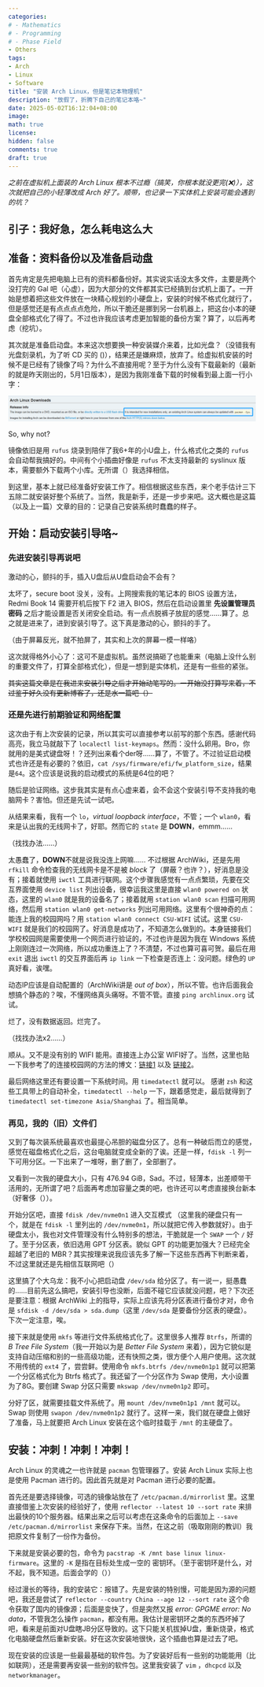 ```yaml
---
categories:
# - Mathematics
# - Programming
# - Phase Field
- Others
tags:
- Arch
- Linux
- Software
title: "安装 Arch Linux，但是笔记本物理机"
description: "放假了，折腾下自己的笔记本咯~"
date: 2025-05-02T16:12:04+08:00
image: 
math: true
license: 
hidden: false
comments: true
draft: true
---
```

*之前在虚拟机上面装的 Arch Linux 根本不过瘾（搞笑，你根本就没更完(❌)），这次就把自己的小轻薄改成 Arch 好了。顺带，也记录一下实体机上安装可能会遇到的坑？*
## 引子：我好急，怎么耗电这么大

## 准备：资料备份以及准备启动盘

首先肯定是先把电脑上已有的资料都备份好。其实说实话没太多文件，主要是两个没打完的 Gal 吧（心虚），因为大部分的文件都其实已经搞到台式机上面了。一开始是想着把这些文件放在一块精心规划的小硬盘上，安装的时候不格式化就行了，但是感觉还是有点点点点危险，所以干脆还是挪到另一台机器上，把这台小本的硬盘全部格式化了得了。不过也许我应该考虑更加智能的备份方案？算了，以后再考虑（挖坑）。

其次就是准备启动盘。本来这次想要换一种安装媒介来着，比如光盘？（没错我有光盘刻录机，为了听 CD 买的 ()），结果还是嫌麻烦，放弃了。给虚拟机安装的时候不是已经有了镜像了吗？为什么不直接用呢？至于为什么没有下载最新的（最新的就是昨天刚出的，5月1日版本），是因为我刚准备下载的时候看到最上面一行小字：

![安装好再更新不挺好？（滚挂警告）](imgs/no_need_for_download.png)

So, why not?

镜像依旧是用 `rufus` 烧录到陪伴了我6+年的小U盘上，什么格式化之类的 `rufus` 会自动帮我搞好的。中间有个小插曲好像是 `rufus` 不太支持最新的 syslinux 版本，需要额外下载两个小库。无所谓（）我选择相信。

到这里，基本上就已经准备好安装工作了。相信根据这些东西，来个老手估计三下五除二就安装好整个系统了。当然，我是新手，还是一步步来吧。这大概也是这篇（以及上一篇）文章的目的：记录自己安装系统时蠢蠢的样子。

## 开始：启动安装引导咯~

### 先进安装引导再说吧
激动的心，颤抖的手，插入U盘后从U盘启动会不会有？

太坏了，secure boot 没关，没有。上网搜索我的笔记本的 BIOS 设置方法，Redmi Book 14 需要开机后按下 F2 进入 BIOS，然后在启动设置里 **先设置管理员密码** 之后才能设置是否关闭安全启动。有一点点脱裤子放屁的感觉……算了。总之就是进来了，进到安装引导了。这下真是激动的心，颤抖的手了。

（由于屏幕反光，就不拍屏了，其实和上次的屏幕一模一样咯）

这次就得格外小心了：这可不是虚拟机。虽然说搞砸了也能重来（电脑上没什么别的重要文件了，打算全部格式化），但是一想到是实体机，还是有一些些的紧张。

~~其实这篇文章是在我进来安装引导之后才开始动笔写的。一开始没打算写来着，不过鉴于好久没有更新博客了，还是水一篇吧（）~~

### 还是先进行前期验证和网络配置

这次由于有上次安装的记录，所以其实可以直接参考以前写的那个东西。感谢代码高亮，我立马就敲下了 `localectl list-keymaps`。然而：没什么卵用。Bro，你就用的是美式键盘呀！？还列出来看个der呀……算了，不管了。不过验证启动模式也许还是有必要的？依旧，`cat /sys/firmware/efi/fw_platform_size`，结果是`64`。这个应该是说我的启动模式的系统是64位的吧？

随后是验证网络。这步我其实是有点心虚来着，会不会这个安装引导不支持我的电脑网卡？害怕。但还是先试一试吧。

从结果来看，我有一个 `lo`，*virtual loopback interface*，不管；一个 `wlan0`，看来是认出我的无线网卡了，好耶。然而它的 `state` 是 **DOWN**，emmm……

（找找办法……）

太愚蠢了，**DOWN**不就是说我没连上网嘛…… 不过根据 ArchWiki，还是先用 `rfkill` 命令检查我的无线网卡是不是被 *block* 了（屏蔽？也许？），好消息是没有；接着就使用 `iwctl` 工具进行联网。这个步骤我感觉有一点点繁琐，先要在交互界面使用  `device list` 列出设备，很幸运我这里是直接 `wlan0 powered on` 状态，这里的 `wlan0` 就是我的设备名了；接着就用 `station wlan0 scan` 扫描可用网络，然后用 `station wlan0 get-networks` 列出可用网络。这里有个很神奇的点：能连上我的校园网吗？用 `station wlan0 connect CSU-WIFI` 试试。这里 `CSU-WIFI` 就是我们的校园网了。好消息是成功了，不知道怎么做到的。本身链接我们学校校园网是需要使用一个网页进行验证的，不过也许是因为我在 Windows 系统上刚刚连过一次网络，所以成功重连上了？不清楚，不过也算可喜可贺。最后在用 `exit` 退出 `iwctl` 的交互界面后再 `ip link` 一下检查是否连上：没问题。绿色的 `UP` 真好看，诶嘿。

动态IP应该是自动配置的（ArchWiki讲是 *out of box*），所以不管。也许后面我会想搞个静态的？唉，不懂网络真头痛呀。不管不管。直接 `ping archlinux.org` 试试。

烂了，没有数据返回。烂完了。

（找找办法x2……）

顺从。又不是没有别的 WIFI 能用。直接连上办公室 WIFI好了。当然，这里也贴一下我参考了的连接校园网的方法的博文：[链接1](https://www.cnblogs.com/holaworld/p/17839616.html) 以及 [链接2](https://www.bilibili.com/opus/852262124483772422)。

最后网络这里还有要设置一下系统时间。用 `timedatectl` 就可以。 感谢 `zsh` 和这些工具带上的自动补全，`timedatectl --help` 一下，跟着感觉走，最后就得到了 `timedatectl set-timezone Asia/Shanghai` 了。相当简单。


### 再见，我的（旧）文件们

又到了每次装系统最喜欢也最提心吊胆的磁盘分区了。总有一种破后而立的感觉，感觉在磁盘格式化之后，这台电脑就变成全新的了诶。还是一样，`fdisk -l` 列一下可用分区。一下出来了一堆呀，删了删了，全部删了。

又看到一次我的硬盘大小，只有 476.94 GiB，Sad。不过，轻薄本，出差顺带干活用的，无所谓了吧？后面再考虑加容量之类的吧，也许还可以考虑直接换台新本（好奢侈（））。

开始分区吧，直接 `fdisk /dev/nvme0n1` 进入交互模式 （这里我的硬盘只有一个，就是在 `fdisk -l` 里列出的 `/dev/nvme0n1`，所以就把它传入参数就好）。由于硬盘太小，我也对文件管理没有什么特别多的想法，干脆就是一个 `SWAP` 一个 `/` 好了。至于分区表，依旧选用 GPT 分区表。貌似 GPT 的功能更加强大？已经完全超越了老旧的 MBR？其实按理来说我应该先多了解一下这些东西再下判断来着，不过这里就还是先相信互联网吧（）

这里搞了个大乌龙：我不小心把启动盘 `/dev/sda` 给分区了。有一说一，挺愚蠢的……目前先这么搞吧，安装引导也没断，后面不碰它应该就没问题，吧？下次还是要注意：根据 ArchWiki 上的指导，实际上应该先将分区表进行备份才对，命令是 `sfdisk -d /dev/sda > sda.dump`（这里 `/dev/sda` 是要备份分区表的硬盘）。下次一定注意，唉。

接下来就是使用 `mkfs` 等进行文件系统格式化了。这里很多人推荐 `Btrfs`，所谓的 *B Tree File System*（我一开始以为是 *Better File System* 来着），因为它貌似是支持自动压缩和别的一些高级功能，还有快照之类，很方便个人用户使用。这次就不用传统的 `ext4` 了，尝尝鲜。使用命令 `mkfs.btrfs /dev/nvme0n1p1` 就可以把第一个分区格式化为 Btrfs 格式了。我还留了一个分区作为 Swap 使用，大小设置为了8G。要创建 Swap 分区只需要 `mkswap /dev/nvme0n1p2` 即可。

分好了区，就需要挂载文件系统了。用 `mount /dev/nvme0n1p1 /mnt` 就可以。Swap 则使用 `swapon /dev/nvme0n1p2` 就行了。这样一来，我们就在硬盘上做好了准备，马上就要把 Arch Linux 安装在这个临时挂载于 `/mnt` 的主硬盘了。

## 安装：冲刺！冲刺！冲刺！

Arch Linux 的灵魂之一也许就是 `pacman` 包管理器了。安装 Arch Linux 实际上也是使用 Pacman 进行的。因此首先就是对 Pacman 进行必要的配置。

首先还是要选择镜像，可选的镜像站放在了 `/etc/pacman.d/mirrorlist` 里。这里直接借鉴上次安装的经验好了，使用 `reflector --latest 10 --sort rate` 来排出最快的10个服务器。结果出来之后可以考虑在这条命令的后面加上 `--save /etc/pacman.d/mirrorlist` 来保存下来。当然，在这之前（吸取刚刚的教训）我把原文件复制了一份作为备份。

下来就是安装必要的包，命令为 `pacstrap -K /mnt base linux linux-firmware`。这里的 `-K` 是指在目标处生成一空的 密钥环。（至于密钥环是什么，对不起，我不知道。后面会学的（））

经过漫长的等待，我的安装它：报错了。先是安装的特别慢，可能是因为源的问题吧，我还是尝试了 `reflector --country China --age 12 --sort rate` 这个命令获取了国内的镜像源；后面是变快了，但是突然又报 *error: GPGME error: No data*，不管我怎么操作 `pacman`，都没有用。我估计是密钥环之类的东西坏掉了吧，看来是前面对U盘瞎JB分区导致的。这下只能关机拔掉U盘，重新烧录，格式化电脑硬盘然后重新安装。好在这次安装地很快，这个插曲也算是过去了吧。

现在安装的应该是一些最最基础的软件包。为了安装好后有一些别的功能能用（比如联网），还是需要再安装一些别的软件包。这里我安装了 `vim` ，`dhcpcd` 以及 `networkmanager`。